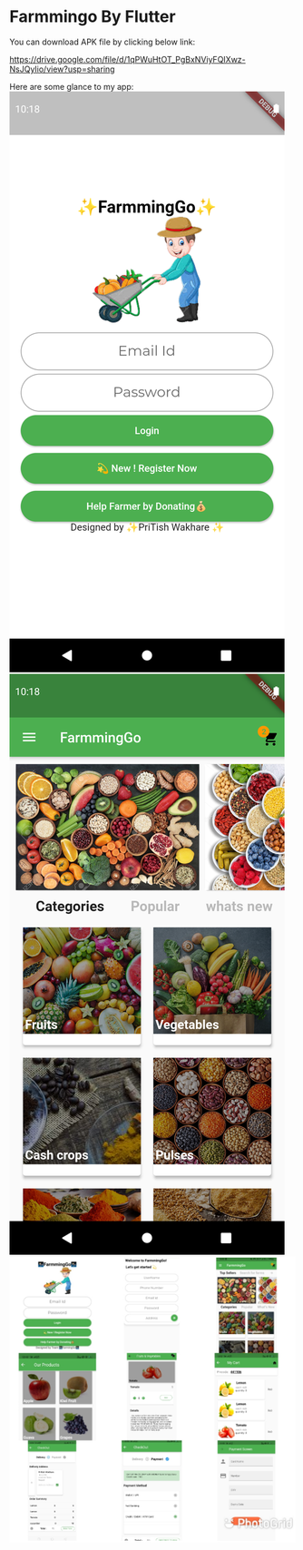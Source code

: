 # Farmmingo By Flutter 


You can download APK file by clicking below link:

  https://drive.google.com/file/d/1qPWuHtOT_PgBxNViyFQIXwz-NsJQyIio/view?usp=sharing 
 
  
Here are some glance to my app:
![image](https://github.com/Pritish-Wakhare/FarrmingGo-by-flutter/blob/master/screenshot/Screenshot_1620757898.png) ![image](https://github.com/Pritish-Wakhare/FarrmingGo-by-flutter/blob/master/screenshot/Screenshot_1619698956.png)
   ![splash](https://github.com/Pritish-Wakhare/FarrmingGo-by-flutter/blob/master/all%20screen.jpeg)
  

